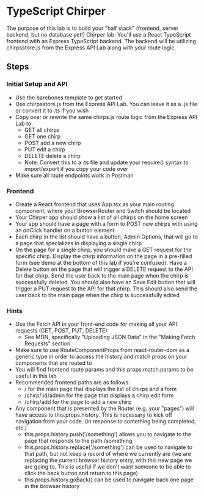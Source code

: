 # TypeScript Chirper
The purpose of this lab is to build your "half stack" (frontend, server backend, but no database yet!) Chirper lab. You'll use a React TypeScript frontend with an Express TypeScript backend. The backend will be utilizing chirpsstore.js from the Express API Lab along with your route logic.

## Steps
### Initial Setup and API
* Use the barebones template to get started
* Use chirpsstore.js from the Express API Lab. You can leave it as a .js file or convert it to .ts if you wish
* Copy over or rewrite the same chirps.js route logic from the Express API Lab to:
    * GET all chirps
    * GET one chirp
    * POST add a new chirp
    * PUT edit a chirp
    * DELETE delete a chirp
    * Note: Convert this to a .ts file and update your require() syntax to import/export if you copy your code over
* Make sure all route endpoints work in Postman
### Frontend
* Create a React frontend that uses App.tsx as your main routing component, where your BrowserRouter and Switch should be located
* Your Chirper app should show a list of all chirps on the home screen
* Your app should have a page with a form to POST new chirps with using an onClick handler on a button element
* Each chirp in the list should have a button, Admin Options, that will go to a page that specializes in displaying a single chirp
* On the page for a single chirp, you should make a GET request for the specific chirp. Display the chirp information on the page in a pre-filled form (see demo at the bottom of this lab if you're confused). Have a Delete button on the page that will trigger a DELETE request to the API for that chirp. Send the user back to the main page when the chirp is successfully deleted. You should also have an Save Edit button that will trigger a PUT request to the API for that chirp. This should also send the user back to the main page when the chirp is successfully edited
### Hints
* Use the Fetch API in your front-end code for making all your API requests (GET, POST, PUT, DELETE)
    * See MDN, specifically "Uploading JSON Data" in the "Making Fetch Requests" section
* Make sure to use RouteComponentProps from react-router-dom as a generic type in order to access the history and match props on your components that are routed to
* You will find frontend route params and this.props.match.params to be useful in this lab
* Recommended frontend paths are as follows:
    * / for the main page that displays the list of chirps and a form
    * /chirp/:id/admin for the page that displays a chirp edit form
    * /chirp/add for the page to add a new chirp
* Any component that is presented by the Router (e.g. your "pages") will have access to this.props.history. This is necessary to kick off navigation from your code. (in response to something being completed, etc.)
    * this.props.history.push('/something') allows you to navigate to the page that responds to the path /something
    * this.props.history.replace('/something') can be used to navigate to that path, but not keep a record of where we currently are (we are replacing the current browser history entry, with this new page we are going to. This is useful if we don't want someone to be able to click the back button and return to this page)
    * this.props.history.goBack() can be used to navigate back one page in the browser history